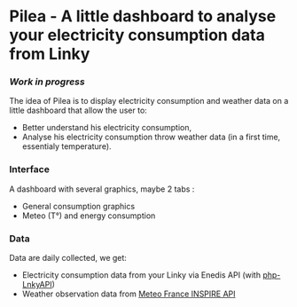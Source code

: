 # Pilea - A little dashboard to analyse your electricity consumption data from Linky

### *Work in progress*

The idea of Pilea is to display electricity consumption and weather data on a little dashboard that allow the user to:

* Better understand his electricity consumption,
* Analyse his electricity consumption throw weather data (in a first time, essentialy temperature).

### Interface

A dashboard with several graphics, maybe 2 tabs :

*  General consumption graphics
*  Meteo (T°) and energy consumption
 
 ### Data
 
 Data are daily collected, we get:

* Electricity consumption data from your Linky via Enedis API (with [php-LnkyAPI](https://github.com/KiboOst/php-LinkyAPI))
*  Weather observation data from [Meteo France INSPIRE API](https://donneespubliques.meteofrance.fr/client/gfx/utilisateur/File/documentation-webservices-inspire.pdf)

